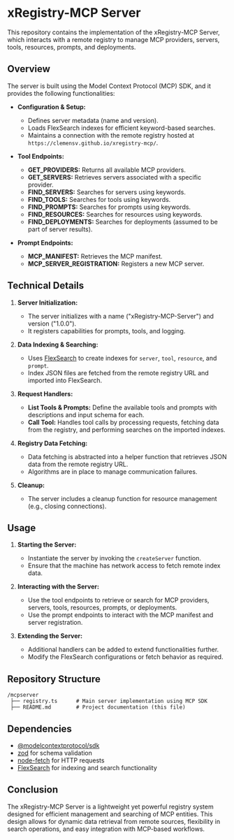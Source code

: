 # xRegistry-MCP Server

This repository contains the implementation of the xRegistry-MCP Server, which interacts with a remote registry to manage MCP providers, servers, tools, resources, prompts, and deployments.

## Overview

The server is built using the Model Context Protocol (MCP) SDK, and it provides the following functionalities:
- **Configuration & Setup:** 
  - Defines server metadata (name and version).
  - Loads FlexSearch indexes for efficient keyword-based searches.
  - Maintains a connection with the remote registry hosted at `https://clemensv.github.io/xregistry-mcp/`.

- **Tool Endpoints:**
  - **GET_PROVIDERS:** Returns all available MCP providers.
  - **GET_SERVERS:** Retrieves servers associated with a specific provider.
  - **FIND_SERVERS:** Searches for servers using keywords.
  - **FIND_TOOLS:** Searches for tools using keywords.
  - **FIND_PROMPTS:** Searches for prompts using keywords.
  - **FIND_RESOURCES:** Searches for resources using keywords.
  - **FIND_DEPLOYMENTS:** Searches for deployments (assumed to be part of server results).

- **Prompt Endpoints:**
  - **MCP_MANIFEST:** Retrieves the MCP manifest.
  - **MCP_SERVER_REGISTRATION:** Registers a new MCP server.

## Technical Details

1. **Server Initialization:**
   - The server initializes with a name ("xRegistry-MCP-Server") and version ("1.0.0").
   - It registers capabilities for prompts, tools, and logging.

2. **Data Indexing & Searching:**
   - Uses [FlexSearch](https://github.com/nextapps-de/flexsearch) to create indexes for `server`, `tool`, `resource`, and `prompt`.
   - Index JSON files are fetched from the remote registry URL and imported into FlexSearch.

3. **Request Handlers:**
   - **List Tools & Prompts:** Define the available tools and prompts with descriptions and input schema for each.
   - **Call Tool:** Handles tool calls by processing requests, fetching data from the registry, and performing searches on the imported indexes.

4. **Registry Data Fetching:**
   - Data fetching is abstracted into a helper function that retrieves JSON data from the remote registry URL.
   - Algorithms are in place to manage communication failures.

5. **Cleanup:**
   - The server includes a cleanup function for resource management (e.g., closing connections).

## Usage

1. **Starting the Server:**
   - Instantiate the server by invoking the `createServer` function.
   - Ensure that the machine has network access to fetch remote index data.

2. **Interacting with the Server:**
   - Use the tool endpoints to retrieve or search for MCP providers, servers, tools, resources, prompts, or deployments.
   - Use the prompt endpoints to interact with the MCP manifest and server registration.

3. **Extending the Server:**
   - Additional handlers can be added to extend functionalities further.
   - Modify the FlexSearch configurations or fetch behavior as required.

## Repository Structure

```
/mcpserver
 ├── registry.ts      # Main server implementation using MCP SDK
 ├── README.md        # Project documentation (this file)
```

## Dependencies

- [@modelcontextprotocol/sdk](https://www.npmjs.com/package/@modelcontextprotocol/sdk)
- [zod](https://github.com/colinhacks/zod) for schema validation
- [node-fetch](https://www.npmjs.com/package/node-fetch) for HTTP requests
- [FlexSearch](https://github.com/nextapps-de/flexsearch) for indexing and search functionality

## Conclusion

The xRegistry-MCP Server is a lightweight yet powerful registry system designed for efficient management and searching of MCP entities. This design allows for dynamic data retrieval from remote sources, flexibility in search operations, and easy integration with MCP-based workflows.